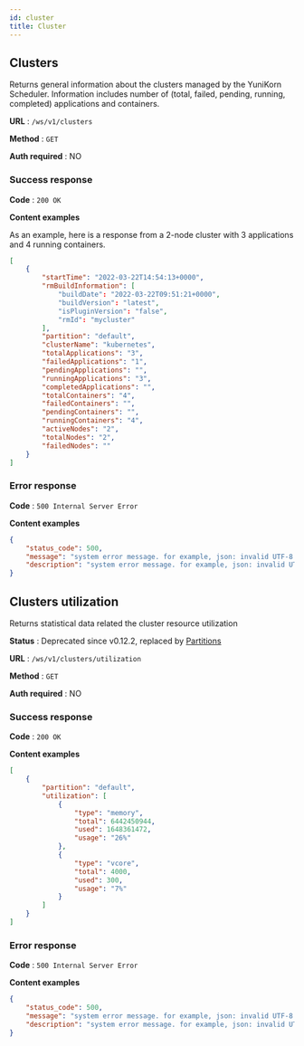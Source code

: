 ```yaml
---
id: cluster
title: Cluster
---
```


<!--
Licensed to the Apache Software Foundation (ASF) under one
or more contributor license agreements.  See the NOTICE file
distributed with this work for additional information
regarding copyright ownership.  The ASF licenses this file
to you under the Apache License, Version 2.0 (the
"License"); you may not use this file except in compliance
with the License.  You may obtain a copy of the License at

  http://www.apache.org/licenses/LICENSE-2.0

Unless required by applicable law or agreed to in writing,
software distributed under the License is distributed on an
"AS IS" BASIS, WITHOUT WARRANTIES OR CONDITIONS OF ANY
KIND, either express or implied.  See the License for the
specific language governing permissions and limitations
under the License.
-->

## Clusters

Returns general information about the clusters managed by the YuniKorn Scheduler. Information includes number of (total, failed, pending, running, completed) applications and containers.  

**URL** : `/ws/v1/clusters`

**Method** : `GET`

**Auth required** : NO

### Success response

**Code** : `200 OK`

**Content examples**

As an example, here is a response from a 2-node cluster with 3 applications and 4 running containers.

```json
[
    {
        "startTime": "2022-03-22T14:54:13+0000",
        "rmBuildInformation": [
            "buildDate": "2022-03-22T09:51:21+0000",
            "buildVersion": "latest",
            "isPluginVersion": "false",
            "rmId": "mycluster"
        ],
        "partition": "default",
        "clusterName": "kubernetes",
        "totalApplications": "3",
        "failedApplications": "1",
        "pendingApplications": "",
        "runningApplications": "3",
        "completedApplications": "",
        "totalContainers": "4",
        "failedContainers": "",
        "pendingContainers": "",
        "runningContainers": "4",
        "activeNodes": "2",
        "totalNodes": "2",
        "failedNodes": ""
    }
]
```

### Error response

**Code** : `500 Internal Server Error`

**Content examples**

```json
{
    "status_code": 500,
    "message": "system error message. for example, json: invalid UTF-8 in string: ..",
    "description": "system error message. for example, json: invalid UTF-8 in string: .."
}
```

## Clusters utilization

Returns statistical data related the cluster resource utilization

**Status** : Deprecated since v0.12.2, replaced by [Partitions](scheduler.md#partitions)

**URL** : `/ws/v1/clusters/utilization`

**Method** : `GET`

**Auth required** : NO

### Success response

**Code** : `200 OK`

**Content examples**

```json
[
    {
        "partition": "default",
        "utilization": [
            {
                "type": "memory",
                "total": 6442450944,
                "used": 1648361472,
                "usage": "26%"
            },
            {
                "type": "vcore",
                "total": 4000,
                "used": 300,
                "usage": "7%"
            }
        ]
    }
]
```

### Error response

**Code** : `500 Internal Server Error`

**Content examples**

```json
{
    "status_code": 500,
    "message": "system error message. for example, json: invalid UTF-8 in string: ..",
    "description": "system error message. for example, json: invalid UTF-8 in string: .."
}
```
